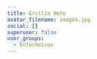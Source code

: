 ```yaml
---
title: Ercília Neto
avatar_filename: images.jpg
social: []
superuser: false
user_groups:
  - Enfermeiros
---
```

